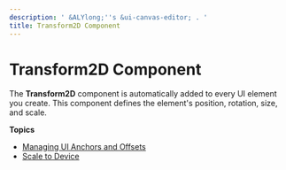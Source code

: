 ```yaml
---
description: ' &ALYlong;''s &ui-canvas-editor; . '
title: Transform2D Component
---
```

# Transform2D Component<a name="ui-editor-components-transform"></a>

The **Transform2D** component is automatically added to every UI element you create\. This component defines the element's position, rotation, size, and scale\.

**Topics**
+ [Managing UI Anchors and Offsets](/docs/userguide/ui/editor/anchors.md)
+ [Scale to Device](/docs/userguide/ui/editor/transform-scale.md)